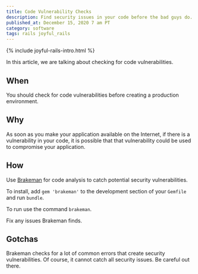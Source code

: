 ```yaml
---
title: Code Vulnerability Checks
description: Find security issues in your code before the bad guys do.
published_at: December 15, 2020 7 am PT
category: software
tags: rails joyful_rails
---
```


{% include joyful-rails-intro.html %}

In this article, we are talking about checking for code vulnerabilities.

## When

You should check for code vulnerabilities before creating a production environment.

## Why

As soon as you make your application available on the Internet, if there is a
vulnerability in your code, it is possible that that vulnerability could be used
to compromise your application.

## How

Use [Brakeman](https://brakemanscanner.org) for code analysis to catch potential
security vulnerabilities.

To install, add `gem 'brakeman'` to the development section of your `Gemfile` and
run `bundle`.

To run use the command `brakeman`.

Fix any issues Brakeman finds.

<!-- link to default rake task -->

## Gotchas

Brakeman checks for a lot of common errors that create security vulnerabilities.
Of course, it cannot catch all security issues. Be careful out there.
